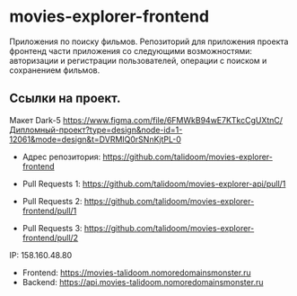 # movies-explorer-frontend

Приложения по поиску фильмов.
Репозиторий для приложения проекта фронтенд части приложения со следующими возможностями: авторизации и регистрации пользователей, операции с поиском и сохранением фильмов.

## Ссылки на проект.

Макет Dark-5 https://www.figma.com/file/6FMWkB94wE7KTkcCgUXtnC/Дипломный-проект?type=design&node-id=1-12061&mode=design&t=DVRMIQ0rSNnKjtPL-0

- Адрес репозитория: https://github.com/talidoom/movies-explorer-frontend

- Pull Requests 1: https://github.com/talidoom/movies-explorer-api/pull/1
- Pull Requests 2: https://github.com/talidoom/movies-explorer-frontend/pull/1
- Pull Requests 3: https://github.com/talidoom/movies-explorer-frontend/pull/2

IP: 158.160.48.80

- Frontend: https://movies-talidoom.nomoredomainsmonster.ru
- Backend: https://api.movies-talidoom.nomoredomainsmonster.ru
